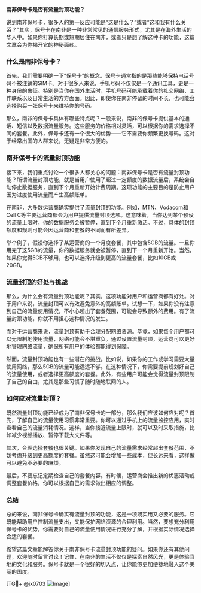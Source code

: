 **南非保号卡是否有流量封顶功能？**

说到南非保号卡，很多人的第一反应可能是“这是什么？”或者“这和我有什么关系？”其实，保号卡在南非是一种非常常见的通信服务形式，尤其是在海外生活的华人中。如果你打算长期或短期居住在南非，或者只是想了解这种卡的功能，这篇文章会为你揭开它的神秘面纱。

### 什么是南非保号卡？

首先，我们需要明确一下“保号卡”的概念。保号卡通常指的是那些能够保持电话号码不被注销的SIM卡。对于很多人来说，手机号码不仅仅是一个通讯工具，更是一种身份的象征。特别是当你在国外生活时，手机号码可能承载着你的社交网络、工作联系以及日常生活的方方面面。因此，即使你在南非停留的时间不长，也可能会选择购买一张保号卡来维持你的号码。

那么，南非的保号卡具体有哪些特点呢？一般来说，南非的保号卡提供基本的通话、短信以及数据流量服务。这些服务的价格相对灵活，可以根据你的需求选择不同的套餐。此外，保号卡还有一个很大的优势——它不需要你频繁更换号码。这对于经常出国的人群来说，无疑是非常方便的。

### 南非保号卡的流量封顶功能

接下来，我们重点讨论一个很多人都关心的问题：南非保号卡是否有流量封顶功能？所谓流量封顶功能，就是当用户使用了超过一定额度的数据流量后，系统会自动停止数据服务，直到下个月重新开始计费周期。这项功能的主要目的是防止用户因为过度使用流量而产生高额账单。

在南非，大多数运营商确实提供了流量封顶的功能。例如，MTN、Vodacom和Cell C等主要运营商都会为用户提供流量封顶选项。这意味着，当你达到某个预设的流量上限时，你的数据服务会被暂停，直到下个月重新激活。不过，具体的封顶额度和规则可能会因运营商和套餐的不同而有所差异。

举个例子，假设你选择了某运营商的一个月度套餐，其中包含5GB的流量。一旦你用完了这5GB的流量，你的数据服务就会被暂停，直到下一个月重新开始。当然，如果你觉得5GB不够用，也可以选择升级到更高的流量套餐，比如10GB或20GB。

### 流量封顶的好处与挑战

那么，为什么会有流量封顶功能呢？其实，这项功能对用户和运营商都有好处。对于用户来说，流量封顶可以有效避免意外的高额账单。试想一下，如果你没有注意到自己的流量使用情况，不小心超出了套餐范围，可能会导致额外的费用。有了流量封顶功能，你就不用担心这种情况的发生。

而对于运营商来说，流量封顶有助于合理分配网络资源。毕竟，如果每个用户都可以无限制地使用流量，网络可能会不堪重负。通过设置流量封顶，运营商可以更好地管理网络流量，确保所有用户的体验都能得到保障。

然而，流量封顶功能也有一些潜在的挑战。比如说，如果你的工作或学习需要大量使用网络，那么5GB的流量可能远远不够。在这种情况下，你需要提前规划好自己的流量使用，或者选择更高额度的套餐。此外，有些用户可能会觉得流量封顶限制了自己的自由，尤其是那些习惯了随时随地联网的人。

### 如何应对流量封顶？

既然流量封顶功能已经成为了南非保号卡的一部分，那么我们应该如何应对呢？首先，了解自己的流量使用习惯非常重要。你可以通过手机上的流量监控应用，实时查看自己的流量消耗情况。这样，当你接近流量上限时，就可以及时采取措施，比如减少视频播放、暂停下载大文件等。

其次，合理选择套餐也很关键。如果你发现自己的流量需求经常超出套餐范围，不妨考虑升级到更高额度的套餐。虽然这可能会增加一些成本，但长远来看，这样做可以避免不必要的麻烦。

最后，不要忘记定期检查自己的套餐内容。有时候，运营商会推出新的优惠活动或调整套餐价格，你可以根据自己的需求做出相应的调整。

### 总结

总的来说，南非保号卡确实有流量封顶的功能，这是一项既实用又必要的服务。它既能帮助用户控制流量支出，又能保护网络资源的合理利用。当然，要想充分利用保号卡的优势，你需要对自己的流量使用情况进行充分了解，并根据实际情况选择合适的套餐。

希望这篇文章能解答你关于南非保号卡流量封顶功能的疑问。如果你还有其他问题，欢迎随时留言讨论！记住，在南非的生活不仅仅是探索自然风光，更是体验当地的文化和服务。保号卡就是一个很好的切入点，让你能够更加便捷地融入这个美丽的国度。

[TG💪+ @jx0703 ![Image](https://github.com/user-attachments/assets/dbca1d08-cadb-493c-b0ec-ad6f7a83f270)]